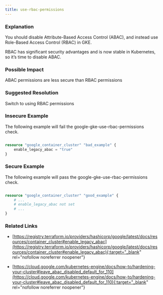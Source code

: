 ```yaml
---
title: use-rbac-permissions
---
```


### Explanation


You should disable Attribute-Based Access Control (ABAC), and instead use Role-Based Access Control (RBAC) in GKE.

RBAC has significant security advantages and is now stable in Kubernetes, so it’s time to disable ABAC.


### Possible Impact
ABAC permissions are less secure than RBAC permissions

### Suggested Resolution
Switch to using RBAC permissions


### Insecure Example

The following example will fail the google-gke-use-rbac-permissions check.

```terraform

resource "google_container_cluster" "bad_example" {
	enable_legacy_abac = "true"
}

```



### Secure Example

The following example will pass the google-gke-use-rbac-permissions check.

```terraform

resource "google_container_cluster" "good_example" {
	# ...
	# enable_legacy_abac not set
	# ...
}

```




### Related Links


- [https://registry.terraform.io/providers/hashicorp/google/latest/docs/resources/container_cluster#enable_legacy_abac](https://registry.terraform.io/providers/hashicorp/google/latest/docs/resources/container_cluster#enable_legacy_abac){:target="_blank" rel="nofollow noreferrer noopener"}

- [https://cloud.google.com/kubernetes-engine/docs/how-to/hardening-your-cluster#leave_abac_disabled_default_for_110](https://cloud.google.com/kubernetes-engine/docs/how-to/hardening-your-cluster#leave_abac_disabled_default_for_110){:target="_blank" rel="nofollow noreferrer noopener"}


